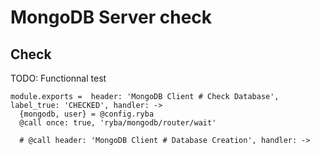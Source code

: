 
# MongoDB Server check

## Check

  TODO: Functionnal test

    module.exports =  header: 'MongoDB Client # Check Database', label_true: 'CHECKED', handler: ->
      {mongodb, user} = @config.ryba
      @call once: true, 'ryba/mongodb/router/wait'

      # @call header: 'MongoDB Client # Database Creation', handler: ->
